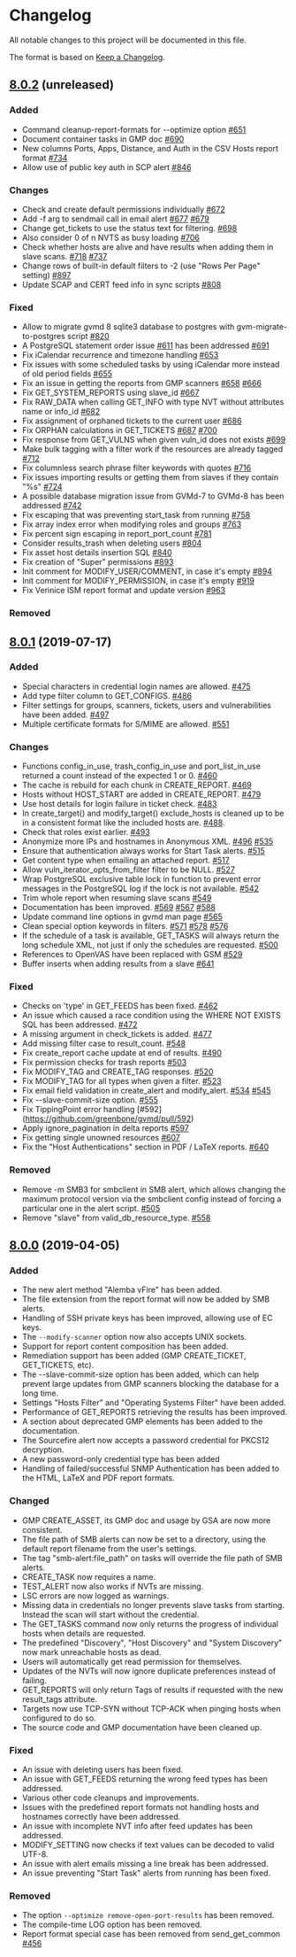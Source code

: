 # Changelog

All notable changes to this project will be documented in this file.

The format is based on [Keep a Changelog](https://keepachangelog.com/en/1.0.0/).

## [8.0.2] (unreleased)

### Added
- Command cleanup-report-formats for --optimize option [#651](https://github.com/greenbone/gvmd/pull/651)
- Document container tasks in GMP doc [#690](https://github.com/greenbone/gvmd/pull/690)
- New columns Ports, Apps, Distance, and Auth in the CSV Hosts report format [#734](https://github.com/greenbone/gvmd/pull/734)
- Allow use of public key auth in SCP alert [#846](https://github.com/greenbone/gvmd/pull/846)

### Changes
- Check and create default permissions individually [#672](https://github.com/greenbone/gvmd/pull/672)
- Add -f arg to sendmail call in email alert [#677](https://github.com/greenbone/gvmd/pull/677) [#679](https://github.com/greenbone/gvmd/pull/679)
- Change get_tickets to use the status text for filtering. [#698](https://github.com/greenbone/gvmd/pull/698)
- Also consider 0 of n NVTS as busy loading [#706](https://github.com/greenbone/gvmd/pull/706)
- Check whether hosts are alive and have results when adding them in slave scans. [#718](https://github.com/greenbone/gvmd/pull/718) [#737](https://github.com/greenbone/gvmd/pull/737)
- Change rows of built-in default filters to -2 (use "Rows Per Page" setting) [#897](https://github.com/greenbone/gvmd/pull/897)
- Update SCAP and CERT feed info in sync scripts [#808](https://github.com/greenbone/gvmd/pull/808)

### Fixed
- Allow to migrate gvmd 8 sqlite3 database to postgres with gvm-migrate-to-postgres script
  [#820](https://github.com/greenbone/gvmd/pull/820)
- A PostgreSQL statement order issue [#611](https://github.com/greenbone/gvmd/issues/611) has been addressed [#691](https://github.com/greenbone/gvmd/pull/691)
- Fix iCalendar recurrence and timezone handling [#653](https://github.com/greenbone/gvmd/pull/653)
- Fix issues with some scheduled tasks by using iCalendar more instead of old period fields [#655](https://github.com/greenbone/gvmd/pull/655)
- Fix an issue in getting the reports from GMP scanners [#658](https://github.com/greenbone/gvmd/pull/658) [#666](https://github.com/greenbone/gvmd/pull/666)
- Fix GET_SYSTEM_REPORTS using slave_id [#667](https://github.com/greenbone/gvmd/pull/667)
- Fix RAW_DATA when calling GET_INFO with type NVT without attributes name or info_id [#682](https://github.com/greenbone/gvmd/pull/682)
- Fix assignment of orphaned tickets to the current user [#686](https://github.com/greenbone/gvmd/pull/686)
- Fix ORPHAN calculations in GET_TICKETS [#687](https://github.com/greenbone/gvmd/pull/687) [#700](https://github.com/greenbone/gvmd/pull/700)
- Fix response from GET_VULNS when given vuln_id does not exists [#699](https://github.com/greenbone/gvmd/pull/699)
- Make bulk tagging with a filter work if the resources are already tagged [#712](https://github.com/greenbone/gvmd/pull/712)
- Fix columnless search phrase filter keywords with quotes [#716](https://github.com/greenbone/gvmd/pull/716)
- Fix issues importing results or getting them from slaves if they contain "%s" [#724](https://github.com/greenbone/gvmd/pull/724)
- A possible database migration issue from GVMd-7 to GVMd-8 has been addressed [#742](https://github.com/greenbone/gvmd/pull/742)
- Fix escaping that was preventing start_task from running [#758](https://github.com/greenbone/gvmd/pull/758)
- Fix array index error when modifying roles and groups [#763](https://github.com/greenbone/gvmd/pull/763)
- Fix percent sign escaping in report_port_count [#781](https://github.com/greenbone/gvmd/pull/781)
- Consider results_trash when deleting users [#804](https://github.com/greenbone/gvmd/pull/804)
- Fix asset host details insertion SQL [#840](https://github.com/greenbone/gvmd/pull/840)
- Fix creation of "Super" permissions [#893](https://github.com/greenbone/gvmd/pull/893)
- Init comment for MODIFY_USER/COMMENT, in case it's empty [#894](https://github.com/greenbone/gvmd/pull/894)
- Init comment for MODIFY_PERMISSION, in case it's empty [#919](https://github.com/greenbone/gvmd/pull/919)
- Fix Verinice ISM report format and update version [#963](https://github.com/greenbone/gvmd/pull/963)

### Removed

[8.0.2]: https://github.com/greenbone/gvmd/compare/v8.0.1...gvmd-8.0

## [8.0.1] (2019-07-17)

### Added
- Special characters in credential login names are allowed. [#475](https://github.com/greenbone/gvmd/pull/475)
- Add type filter column to GET_CONFIGS. [#486](https://github.com/greenbone/gvmd/pull/486)
- Filter settings for groups, scanners, tickets, users and vulnerabilities have been added. [#497](https://github.com/greenbone/gvmd/pull/497)
- Multiple certificate formats for S/MIME are allowed. [#551](https://github.com/greenbone/gvmd/pull/551)

### Changes
- Functions config_in_use, trash_config_in_use and port_list_in_use
returned a count instead of the expected 1 or 0. [#460](https://github.com/greenbone/gvmd/pull/460)
- The cache is rebuild for each chunk in CREATE_REPORT. [#469](https://github.com/greenbone/gvmd/pull/469)
- Hosts without HOST_START are added in CREATE_REPORT. [#479](https://github.com/greenbone/gvmd/pull/479)
- Use host details for login failure in ticket check. [#483](https://github.com/greenbone/gvmd/pull/483)
- In create_target() and modify_target() exclude_hosts is cleaned up to be in a consistent format like the included hosts are. [#488](https://github.com/greenbone/gvmd/pull/488).
- Check that roles exist earlier. [#493](https://github.com/greenbone/gvmd/pull/493)
- Anonymize more IPs and hostnames in Anonymous XML. [#496](https://github.com/greenbone/gvmd/pull/496) [#535](https://github.com/greenbone/gvmd/pull/535)
- Ensure that authentication always works for Start Task alerts. [#515](https://github.com/greenbone/gvmd/pull/515)
- Get content type when emailing an attached report. [#517](https://github.com/greenbone/gvmd/pull/517)
- Allow vuln_iterator_opts_from_filter filter to be NULL. [#527](https://github.com/greenbone/gvmd/pull/527)
- Wrap PostgreSQL exclusive table lock in function to prevent error messages in the PostgreSQL log if the lock is not available. [#542](https://github.com/greenbone/gvmd/pull/542)
- Trim whole report when resuming slave scans [#549](https://github.com/greenbone/gvmd/pull/549)
- Documentation has been improved. [#569](https://github.com/greenbone/gvmd/pull/569) [#567](https://github.com/greenbone/gvmd/pull/567) [#588](https://github.com/greenbone/gvmd/pull/588)
- Update command line options in gvmd man page [#565](https://github.com/greenbone/gvmd/pull/565)
- Clean special option keywords in filters. [#571](https://github.com/greenbone/gvmd/pull/571) [#578](https://github.com/greenbone/gvmd/pull/578) [#576](https://github.com/greenbone/gvmd/pull/576)
- If the schedule of a task is available, GET_TASKS will always return the
long schedule XML, not just if only the schedules are requested. [#500](https://github.com/greenbone/gvmd/pull/500)
- References to OpenVAS have been replaced with GSM [#529](https://github.com/greenbone/gvmd/pull/529)
- Buffer inserts when adding results from a slave [#641](https://github.com/greenbone/gvmd/pull/641)

### Fixed
- Checks on 'type' in GET_FEEDS has been fixed. [#462](https://github.com/greenbone/gvmd/pull/462)
- An issue which caused a race condition using the WHERE NOT EXISTS SQL has been addressed. [#472](https://github.com/greenbone/gvmd/pull/472)
- A missing argument in check_tickets is added. [#477](https://github.com/greenbone/gvmd/pull/477)
- Add missing filter case to result_count. [#548](https://github.com/greenbone/gvmd/pull/548)
- Fix create_report cache update at end of results. [#490](https://github.com/greenbone/gvmd/pull/490)
- Fix permission checks for trash reports [#503](https://github.com/greenbone/gvmd/pull/503)
- Fix MODIFY_TAG and CREATE_TAG responses. [#520](https://github.com/greenbone/gvmd/pull/520)
- Fix MODIFY_TAG for all types when given a filter. [#523](https://github.com/greenbone/gvmd/pull/523)
- Fix email field validation in create_alert and modify_alert. [#534](https://github.com/greenbone/gvmd/pull/534) [#545](https://github.com/greenbone/gvmd/pull/545)
- Fix --slave-commit-size option. [#555](https://github.com/greenbone/gvmd/pull/555)
- Fix TippingPoint error handling [#592] (https://github.com/greenbone/gvmd/pull/592)
- Apply ignore_pagination in delta reports [#597](https://github.com/greenbone/gvmd/pull/597)
- Fix getting single unowned resources [#607](https://github.com/greenbone/gvmd/pull/607)
- Fix the "Host Authentications" section in PDF / LaTeX reports. [#640](https://github.com/greenbone/gvmd/pull/640)

### Removed
- Remove -m SMB3 for smbclient in SMB alert, which allows changing the maximum protocol version via the smbclient config instead of forcing a particular one in the alert script. [#505](https://github.com/greenbone/gvmd/pull/505)
- Remove "slave" from valid_db_resource_type. [#558](https://github.com/greenbone/gvmd/pull/558)

[8.0.1]: https://github.com/greenbone/gvmd/compare/v8.0.0...v8.0.1

## [8.0.0] (2019-04-05)

### Added
- The new alert method "Alemba vFire" has been added.
- The file extension from the report format will now be added by SMB alerts.
- Handling of SSH private keys has been improved, allowing use of EC keys.
- The `--modify-scanner` option now also accepts UNIX sockets.
- Support for report content composition has been added.
- Remediation support has been added (GMP CREATE_TICKET, GET_TICKETS, etc).
- The --slave-commit-size option has been added, which can help prevent large updates from GMP scanners blocking the database for a long time.
- Settings "Hosts Filter" and "Operating Systems Filter" have been added.
- Performance of GET_REPORTS retrieving the results has been improved.
- A section about deprecated GMP elements has been added to the documentation.
- The Sourcefire alert now accepts a password credential for PKCS12 decryption.
- A new password-only credential type has been added
- Handling of failed/successful SNMP Authentication has been added to the HTML, LaTeX and PDF report formats.

### Changed
- GMP CREATE_ASSET, its GMP doc and usage by GSA are now more consistent.
- The file path of SMB alerts can now be set to a directory, using the default report filename from the user's settings.
- The tag "smb-alert:file_path" on tasks will override the file path of SMB alerts.
- CREATE_TASK now requires a name.
- TEST_ALERT now also works if NVTs are missing.
- LSC errors are now logged as warnings.
- Missing data in credentials no longer prevents slave tasks from starting. Instead the scan will start without the credential.
- The GET_TASKS command now only returns the progress of individual hosts when details are requested.
- The predefined "Discovery", "Host Discovery" and "System Discovery" now mark unreachable hosts as dead.
- Users will automatically get read permission for themselves.
- Updates of the NVTs will now ignore duplicate preferences instead of failing.
- GET_REPORTS will only return Tags of results if requested with the new result_tags attribute.
- Targets now use TCP-SYN without TCP-ACK when pinging hosts when configured to do so.
- The source code and GMP documentation have been cleaned up.

### Fixed
- An issue with deleting users has been fixed.
- An issue with GET_FEEDS returning the wrong feed types has been addressed.
- Various other code cleanups and improvements.
- Issues with the predefined report formats not handling hosts and hostnames correctly have been addressed.
- An issue with incomplete NVT info after feed updates has been addressed.
- MODIFY_SETTING now checks if text values can be decoded to valid UTF-8.
- An issue with alert emails missing a line break has been addressed.
- An issue preventing "Start Task" alerts from running has been fixed.

### Removed
- The option `--optimize remove-open-port-results` has been removed.
- The compile-time LOG option has been removed.
- Report format special case has been removed from send_get_common [#456](https://github.com/greenbone/gvmd/pull/456)

[8.0.0]: https://github.com/greenbone/gvmd/compare/v8.0+beta2...v8.0.0
